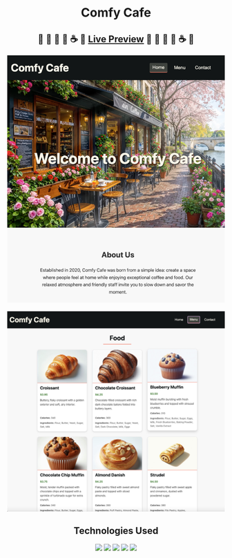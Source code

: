 <div align="center">

# Comfy Cafe

## 🥐 🍩 👀 🍪 ☕️ 🥐 [Live Preview](https://comfyclicks.github.io/Restaurant-Page/) 🧁 🍩 👀 🍪 ☕️ 🧁

<img src="./src/assets/screenshot-1.png" width="800px">
<br></br>
<img src ="./src/assets/screenshot-2.png" width="800px">

## Technologies Used 

<img src="https://img.shields.io/badge/javascript-%23323330.svg?style=for-the-badge&logo=javascript&logoColor=%23F7DF1E">
<img src="https://img.shields.io/badge/html5-%23E34F26.svg?style=for-the-badge&logo=html5&logoColor=white">
<img src="https://img.shields.io/badge/css3-%231572B6.svg?style=for-the-badge&logo=css3&logoColor=white">
<img src="https://img.shields.io/badge/webpack-%238DD6F9.svg?style=for-the-badge&logo=webpack&logoColor=black">
<img src="https://img.shields.io/badge/github%20pages-121013?style=for-the-badge&logo=github&logoColor=white">

</div>